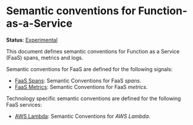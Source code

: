 <!--- Hugo front matter used to generate the website version of this page:
linkTitle: FaaS
path_base_for_github_subdir:
  from: tmp/semconv/docs/faas/_index.md
  to: faas/README.md
--->

# Semantic conventions for Function-as-a-Service

**Status**: [Experimental][DocumentStatus]

This document defines semantic conventions for Function as a Service (FaaS) spans, metrics and logs.

Semantic conventions for FaaS are defined for the following signals:

* [FaaS Spans](faas-spans.md): Semantic Conventions for FaaS *spans*.
* [FaaS Metrics](faas-metrics.md): Semantic Conventions for FaaS *metrics*.

Technology specific semantic conventions are defined for the following FaaS services:

* [AWS Lambda](aws-lambda.md): Semantic Conventions for *AWS Lambda*.

[DocumentStatus]: https://opentelemetry.io/docs/specs/otel/document-status
